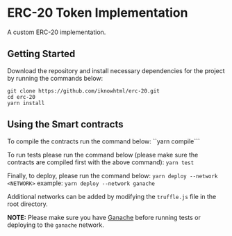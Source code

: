 # ERC-20 Token Implementation

A custom ERC-20 implementation.

## Getting Started

Download the repository and install necessary dependencies for the project by running the commands below:

```
git clone https://github.com/iknowhtml/erc-20.git
cd erc-20
yarn install
```

## Using the Smart contracts

To compile the contracts run the command below:
``yarn compile```

To run tests please run the command below (please make sure the contracts are compiled first with the above command):
`yarn test`

Finally, to deploy, please run the command below:
`yarn deploy --network <NETWORK>`
example:
`yarn deploy --network ganache`

Additional networks can be added by modifying the `truffle.js` file in the root directory.

**NOTE:** Please make sure you have [Ganache](http://truffleframework.com/ganache/) before running tests or deploying to the `ganache` network.
